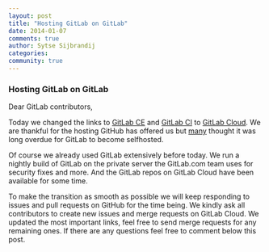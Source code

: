```yaml
---
layout: post
title: "Hosting GitLab on GitLab"
date: 2014-01-07
comments: true
author: Sytse Sijbrandij
categories:
community: true
---
```


### Hosting GitLab on GitLab

Dear GitLab contributors,

Today we changed the links to [GitLab CE](https://gitlab.com/gitlab-org/gitlab-ce/) and [GitLab CI](https://gitlab.com/gitlab-org/gitlab-ci/) to [GitLab Cloud](https://www.gitlab.com/cloud/). We are thankful for the hosting GitHub has offered us but [many](https://twitter.com/franckcuny/status/397139473990811648) thought it was long overdue for GitLab to become selfhosted.

<!--more-->

Of course we already used GitLab extensively before today. We run a nightly build of GitLab on the private server the GitLab.com team uses for security fixes and more. And the GitLab repos on GitLab Cloud have been available for some time.

To make the transition as smooth as possible we will keep responding to issues and pull requests on GitHub for the time being. We kindly ask all contributors to create new issues and merge requests on GitLab Cloud. We updated the most important links, feel free to send merge requests for any remaining ones. If there are any questions feel free to comment below this post.
